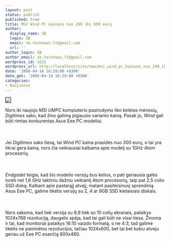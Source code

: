 ```yaml
---
layout: post
status: publish
published: true
title: MSI Wind PC kainuos nuo 299 iki 699 eurų
author:
  display_name: SB
  login: SB
  email: sb.technews.lt@gmail.com
  url: ''
author_login: SB
author_email: sb.technews.lt@gmail.com
wordpress_id: 1631
wordpress_url: http://localhost/site/new/msi_wind_pc_kainuos_nuo_299_iki_699_euru/
date: '2008-04-14 16:29:00 +0300'
date_gmt: '2008-04-14 16:29:00 +0300'
categories:
- Naujienos
---
```

<div class="imgright"><img src="http://www.technews.lt/upl/Failai/msiwind.jpeg" border="1"></div>
<p>Nors iki naujojo <i>MSI UMPC</i> kompiuterio pasirodymo liko keletas mėnesių, <i>Digitimes</i> sako, kad žino galimą pigiausio varianto kainą. Pasak jo, <i>Wind</i> gali būti rimtas konkurentas Asus Eee PC modeliui.<br />
<br><br />
<br>Jei <i>Digitimes</i> sako tiesą, tai <i>Wind PC</i> kaina prasidės nuo 300 eurų, o tai yra tikrai gera kaina, nors čia veikiausiai kalbama apie modelį su 1GHz <i>Atom</i> procesorių.<br />
<br><br />
<br><i>Endgadet</i> teigia, kad šio modelio versijų bus kelios, o pati geriausia galės turėti net 1,6 GHz taktiniu dažniu veikiantį Atom procesorių, taip pat 2,5 colio SSD diską. Kalbant apie pastarąjį atvejį, matant pasiteisinusį sprendimą Asus Eee PC, galime tikėtis versijų su 2, 4 ar 8GB SSD kietaisiais diskais.<br />
<br><br />
<br>Nors sakoma, kad tiek versija su 8,9 tiek su 10 colių ekranais, palaikys 1024x768 rezoliuciją, daugelis spėja, kad tai gali būti ne visai tiesa. Žinoma ir tai, kad monitoriai palaikys 16:10 vaizdo formatą, o ne 4:3, tad galime tikėtis ne paminėtos rezoliucijos, tačiau 1024x600, bet tai bet kokiu atveju geriau už Eee PC esančią 800x480.</p>
